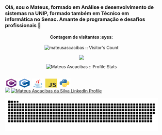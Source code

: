 ### Olá, sou o Mateus, formado em Análise e desenvolvimento de sistemas na UNIP, formado também em Técnico em informática no Senac. Amante de programação e desafios profissionais 💬

<p align = "center" >

  
<h4 align="center">Contagem de visitantes :eyes:</h4>
<p align="center"><img src="https://profile-counter.glitch.me/{Mateus-Ascacibas}/count.svg" alt="mateusascacibas :: Visitor's Count" /></p>


  

<p align="center">
   
<a href="https://github.com/ahampriyanshu">
<img align="center" src="https://github-readme-stats.vercel.app/api/top-langs/?username=mateusascacibas&hide_border=true&langs_count=10&layout=compact&theme=dark" />
</a>
</p>
<p align="center"><img src="https://github-readme-stats.vercel.app/api?username=mateusascacibas&show_icons=true&theme=dark" alt="Mateus Ascacibas :: Profile Stats" /></p>

<div style="display: inline-block"><br>
               <img align="center" alt="Mateus-C#" height="30" width="40" src = "https://raw.githubusercontent.com/devicons/devicon/master/icons/csharp/csharp-original.svg">
               <img align="center" alt="Mateus-C#" height="30" width="40" src = "https://raw.githubusercontent.com/devicons/devicon/master/icons/c/c-original.svg">
               <img align="center" alt="Mateus-C#" height="30" width="40" src = "https://raw.githubusercontent.com/devicons/devicon/master/icons/java/java-original.svg">
               <img align="center" alt="Mateus-C#" height="30" width="40" src = "https://raw.githubusercontent.com/devicons/devicon/master/icons/javascript/javascript-original.svg">
               <img align="center" alt="Mateus-C#" height="30" width="40" src = "https://raw.githubusercontent.com/devicons/devicon/master/icons/python/python-original.svg">
   
</div>
 <br>
<div> 
  <a href="https://www.instagram.com/ascacibas_mateus/?hl=pt-br" target="_blank"><img src="https://img.shields.io/badge/-Instagram-%23E4405F?style=for-the-badge&logo=instagram&logoColor=white" target="_blank"></a>
    <a href="https://www.linkedin.com/in/mateus-a-62a907142/">
    <img src="https://www.vectorlogo.zone/logos/linkedin/linkedin-icon.svg" alt="Mateus Ascacibas da Silva LinkedIn Profile" height="30" width="30">
  </a>
 
  ![Snake animation](https://github.com/mateusascacibas/mateusascacibas/blob/output/github-contribution-grid-snake.svg)
 
</div>
            
